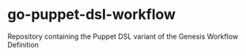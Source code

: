 # go-puppet-dsl-workflow
Repository containing the Puppet DSL variant of the Genesis Workflow Definition
